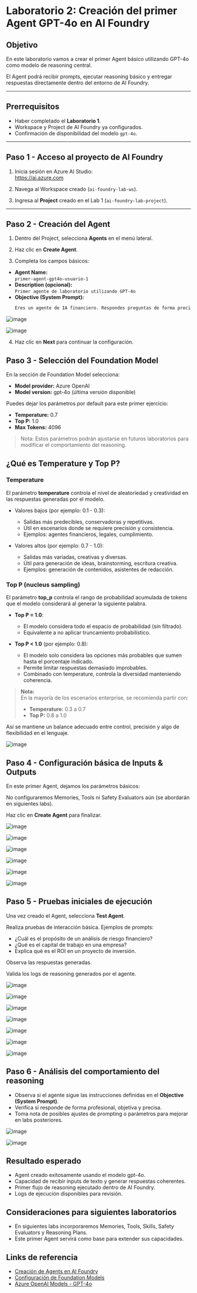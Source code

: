 # Laboratorio 2: Creación del primer Agent GPT-4o en AI Foundry

## Objetivo

En este laboratorio vamos a crear el primer Agent básico utilizando GPT-4o como modelo de reasoning central.

El Agent podrá recibir prompts, ejecutar reasoning básico y entregar respuestas directamente dentro del entorno de AI Foundry.

---

## Prerrequisitos

- Haber completado el **Laboratorio 1**.
- Workspace y Project de AI Foundry ya configurados.
- Confirmación de disponibilidad del modelo `gpt-4o`.

---

## Paso 1 - Acceso al proyecto de AI Foundry

1. Inicia sesión en Azure AI Studio:  
   https://ai.azure.com

2. Navega al Workspace creado (`ai-foundry-lab-ws`).

3. Ingresa al **Project** creado en el Lab 1 (`ai-foundry-lab-project`).

---

## Paso 2 - Creación del Agent

1. Dentro del Project, selecciona **Agents** en el menú lateral.

2. Haz clic en **Create Agent**.

3. Completa los campos básicos:

- **Agent Name:**  
  `primer-agent-gpt4o-usuario-1`
- **Description (opcional):**  
  `Primer agente de laboratorio utilizando GPT-4o`
- **Objective (System Prompt):**  
  ```markdown
  Eres un agente de IA financiero. Respondes preguntas de forma precisa, objetiva, profesional y basada en datos. Si no sabes la respuesta, indicas que no tienes suficiente información.

![image](https://github.com/user-attachments/assets/6d74a497-f377-476c-b242-3a814bfdd460)

![image](https://github.com/user-attachments/assets/1ee50fea-5213-494b-898d-afb917796da2)

4. Haz clic en **Next** para continuar la configuración.

## Paso 3 - Selección del Foundation Model

En la sección de Foundation Model selecciona:

- **Model provider:** Azure OpenAI
- **Model version:** gpt-4o (última versión disponible)

Puedes dejar los parámetros por default para este primer ejercicio:

- **Temperature:** 0.7
- **Top P:** 1.0
- **Max Tokens:** 4096

> Nota: Estos parámetros podrán ajustarse en futuros laboratorios para modificar el comportamiento del reasoning.

## ¿Qué es Temperature y Top P?

### **Temperature**

El parámetro **temperature** controla el nivel de aleatoriedad y creatividad en las respuestas generadas por el modelo.

- Valores bajos (por ejemplo: 0.1 - 0.3):  
  - Salidas más predecibles, conservadoras y repetitivas.
  - Útil en escenarios donde se requiere precisión y consistencia.
  - Ejemplos: agentes financieros, legales, cumplimiento.

- Valores altos (por ejemplo: 0.7 - 1.0):  
  - Salidas más variadas, creativas y diversas.
  - Útil para generación de ideas, brainstorming, escritura creativa.
  - Ejemplos: generación de contenidos, asistentes de redacción.

### **Top P (nucleus sampling)**

El parámetro **top_p** controla el rango de probabilidad acumulada de tokens que el modelo considerará al generar la siguiente palabra.

- **Top P = 1.0**:  
  - El modelo considera todo el espacio de probabilidad (sin filtrado).
  - Equivalente a no aplicar truncamiento probabilístico.

- **Top P < 1.0** (por ejemplo: 0.8):  
  - El modelo solo considera las opciones más probables que sumen hasta el porcentaje indicado.
  - Permite limitar respuestas demasiado improbables.
  - Combinado con temperature, controla la diversidad manteniendo coherencia.

> **Nota:**  
> En la mayoría de los escenarios enterprise, se recomienda partir con:
> 
> - **Temperature:** 0.3 a 0.7  
> - **Top P:** 0.8 a 1.0

Así se mantiene un balance adecuado entre control, precisión y algo de flexibilidad en el lenguaje.

![image](https://github.com/user-attachments/assets/ce9e1d95-ea57-4460-a6ce-11148fd45557)

## Paso 4 - Configuración básica de Inputs & Outputs

En este primer Agent, dejamos los parámetros básicos:

No configuraremos Memories, Tools ni Safety Evaluators aún (se abordarán en siguientes labs).

Haz clic en **Create Agent** para finalizar.

![image](https://github.com/user-attachments/assets/63ae34f9-b4c4-41ed-82b2-b0845e28b2b2)

![image](https://github.com/user-attachments/assets/82f6c38a-eeac-45f9-b4fb-e01dd15c2f5d)

![image](https://github.com/user-attachments/assets/eee1e29e-ca19-4bfc-adbc-f05b698bbec4)

![image](https://github.com/user-attachments/assets/c7cc3643-c611-4206-a282-6d6106f50f2a)

![image](https://github.com/user-attachments/assets/3ebee4bc-8af4-4eb0-9b57-0ef19727b3ed)

![image](https://github.com/user-attachments/assets/ef7a4f88-2fb4-42b0-997c-f4b401c7a241)

## Paso 5 - Pruebas iniciales de ejecución

Una vez creado el Agent, selecciona **Test Agent**.

Realiza pruebas de interacción básica. Ejemplos de prompts:

- ¿Cuál es el propósito de un análisis de riesgo financiero?
- ¿Qué es el capital de trabajo en una empresa?
- Explica qué es el ROI en un proyecto de inversión.

Observa las respuestas generadas.

Valida los logs de reasoning generados por el agente.

![image](https://github.com/user-attachments/assets/078039c4-00f9-4e52-bbfc-f67d9bc116fd)

![image](https://github.com/user-attachments/assets/e839fbed-bd47-4121-a559-44942619f555)

![image](https://github.com/user-attachments/assets/4721cc70-4d1a-4ea4-b4cf-dec75b0fd123)

![image](https://github.com/user-attachments/assets/78681b6d-024f-40f3-860e-44ac7db8be2b)

![image](https://github.com/user-attachments/assets/1ec68f71-22a5-406c-8646-565526b6a9bf)

![image](https://github.com/user-attachments/assets/e9a69f1d-0f78-4984-b954-37a6c9b83c4b)

![image](https://github.com/user-attachments/assets/6496eae7-8aa3-4b3d-bf6b-4d0ad229646a)


## Paso 6 - Análisis del comportamiento del reasoning

- Observa si el agente sigue las instrucciones definidas en el **Objective (System Prompt)**.
- Verifica si responde de forma profesional, objetiva y precisa.
- Toma nota de posibles ajustes de prompting o parámetros para mejorar en labs posteriores.

![image](https://github.com/user-attachments/assets/0b13f70a-a046-40db-bd84-6d23c25fa6f9)

![image](https://github.com/user-attachments/assets/20ab40aa-ebc5-4238-b5e4-eb76deed07e9)


## Resultado esperado

- Agent creado exitosamente usando el modelo gpt-4o.
- Capacidad de recibir inputs de texto y generar respuestas coherentes.
- Primer flujo de reasoning ejecutado dentro de AI Foundry.
- Logs de ejecución disponibles para revisión.

## Consideraciones para siguientes laboratorios

- En siguientes labs incorporaremos Memories, Tools, Skills, Safety Evaluators y Reasoning Plans.
- Este primer Agent servirá como base para extender sus capacidades.

## Links de referencia

- [Creación de Agents en AI Foundry](https://learn.microsoft.com/en-us/azure/ai-studio/foundry/agents-overview)
- [Configuración de Foundation Models](https://learn.microsoft.com/en-us/azure/ai-studio/foundry/models-overview)
- [Azure OpenAI Models - GPT-4o](https://learn.microsoft.com/en-us/azure/ai-services/openai/concepts/models#gpt-4o)
